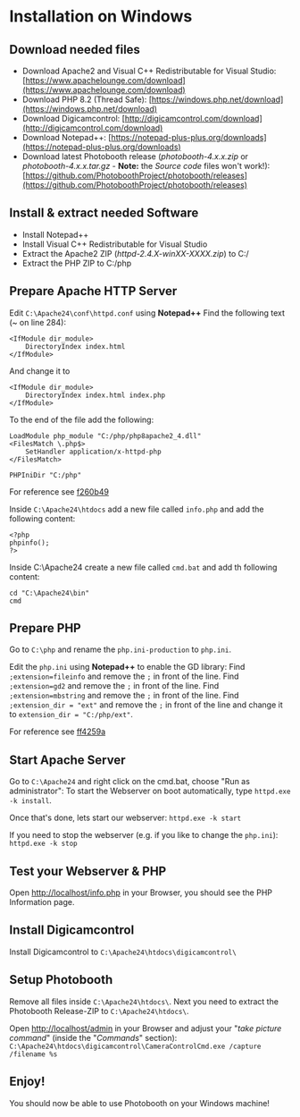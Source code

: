 # Installation on Windows

## Download needed files
- Download Apache2 and Visual C++ Redistributable for Visual Studio: [https://www.apachelounge.com/download](https://www.apachelounge.com/download)
- Download PHP 8.2 (Thread Safe): [https://windows.php.net/download](https://windows.php.net/download)
- Download Digicamcontrol: [http://digicamcontrol.com/download](http://digicamcontrol.com/download)
- Download Notepad++: [https://notepad-plus-plus.org/downloads](https://notepad-plus-plus.org/downloads)
- Download latest Photobooth release (_photobooth-4.x.x.zip_ or _photobooth-4.x.x.tar.gz_ - **Note:** the _Source code_ files won't work!): [https://github.com/PhotoboothProject/photobooth/releases](https://github.com/PhotoboothProject/photobooth/releases)

## Install & extract needed Software
- Install Notepad++
- Install Visual C++ Redistributable for Visual Studio
- Extract the Apache2 ZIP (_httpd-2.4.X-winXX-XXXX.zip_) to C:/
- Extract the PHP ZIP to C:/php

## Prepare Apache HTTP Server
Edit `C:\Apache24\conf\httpd.conf` using **Notepad++**
Find the following text (~ on line 284):
```
<IfModule dir_module>
    DirectoryIndex index.html
</IfModule>
```
And change it to
```
<IfModule dir_module>
    DirectoryIndex index.html index.php
</IfModule>
```

To the end of the file add the following:
```
LoadModule php_module "C:/php/php8apache2_4.dll"
<FilesMatch \.php$>
    SetHandler application/x-httpd-php
</FilesMatch>

PHPIniDir "C:/php"
```
For reference see [f260b49](https://github.com/PhotoboothProject/photobooth/commit/f260b49d2029825d33eb9d35ceda3f19423418db)


Inside `C:\Apache24\htdocs` add a new file called `info.php` and add the following content:
```
<?php
phpinfo();
?>
```

Inside C:\Apache24 create a new file called `cmd.bat` and add th following content:
```
cd "C:\Apache24\bin"
cmd
```

## Prepare PHP
Go to `C:\php` and rename the `php.ini-production` to `php.ini`.

Edit the `php.ini` using **Notepad++** to enable the GD library:
Find `;extension=fileinfo` and remove the `;` in front of the line.
Find `;extension=gd2` and remove the `;` in front of the line.
Find `;extension=mbstring` and remove the `;` in front of the line.
Find `;extension_dir = "ext"` and remove the `;` in front of the line and change it to `extension_dir = "C:/php/ext"`.

For reference see [ff4259a](https://github.com/PhotoboothProject/photobooth/commit/ff4259aece2094922c1d9b8fc2825fb44a710560)

## Start Apache Server
Go to `C:\Apache24` and right click on the cmd.bat, choose "Run as administrator":
To start the Webserver on boot automatically, type `httpd.exe -k install`.

Once that's done, lets start our webserver:
`httpd.exe -k start`

If you need to stop the webserver (e.g. if you like to change the `php.ini`):
`httpd.exe -k stop`

## Test your Webserver & PHP
Open [http://localhost/info.php](http://localhost/info.php) in your Browser, you should see the PHP Information page.

## Install Digicamcontrol
Install Digicamcontrol to `C:\Apache24\htdocs\digicamcontrol\`

## Setup Photobooth
Remove all files inside `C:\Apache24\htdocs\`.
Next you need to extract the Photobooth Release-ZIP to `C:\Apache24\htdocs\`.

Open [http://localhost/admin](http://localhost/admin) in your Browser and adjust your "*take picture command*" (inside the "*Commands*" section):
`C:\Apache24\htdocs\digicamcontrol\CameraControlCmd.exe /capture /filename %s`

## Enjoy!
You should now be able to use Photobooth on your Windows machine!
